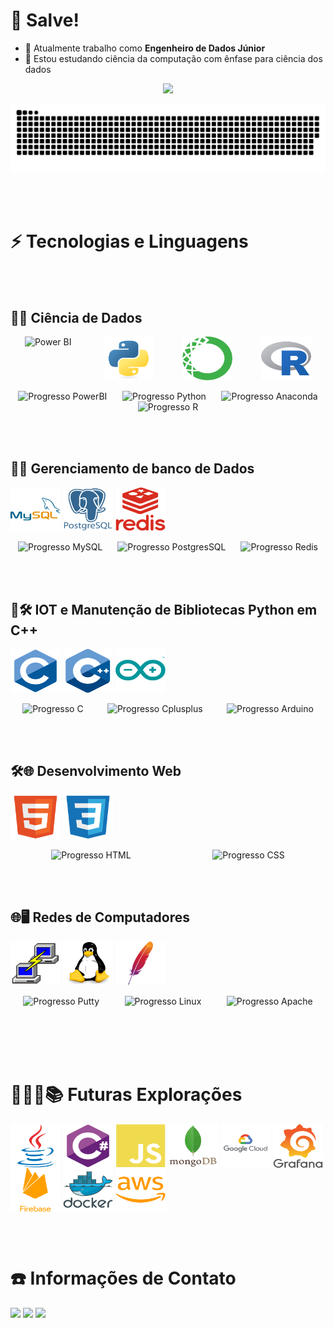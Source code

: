 # 👋 Salve!

- 🔭 Atualmente trabalho como **Engenheiro de Dados Júnior**
- 🌱 Estou estudando ciência da computação com ênfase para ciência dos dados



<div align="center"> 
 <picture>
<source
  srcset="https://github-readme-stats.vercel.app/api?username=Erick-Bryan-Cubas&show_icons=true&theme=dark"
  media="(prefers-color-scheme: dark)"
/>
<source
  srcset="https://github-readme-stats.vercel.app/api?username=Erick-Bryan-Cubas&show_icons=true"
  media="(prefers-color-scheme: light), (prefers-color-scheme: no-preference)"
/>
<img src="https://github-readme-stats.vercel.app/api?username=Erick-Bryan-Cubas&show_icons=true"
/>
   
</picture> 
</div>

<div align="center">

  ![Snake animation](https://github.com/Erick-Bryan-Cubas/Erick-Bryan-Cubas/blob/output/github-contribution-grid-snake-erick-bryan-cubas.svg)
  
</div>

<br><br>

# ⚡ Tecnologias e Linguagens

<br><br>

## 🔬🎲 Ciência de Dados
<div style="display: flex; justify-content: space-around; align-items: center; flex-wrap: wrap;"> 
    <img align="center" alt="Power BI" height="70" width="80" src="https://teamascend.com/wp-content/uploads/2021/03/PowerBI-Icon-Transparent.png"> 
    <img align="center" alt="Python" height="70" width="80" src="https://raw.githubusercontent.com/devicons/devicon/master/icons/python/python-original.svg">  
    <img align="center" alt="Anaconda" height="70" width="80" src="https://raw.githubusercontent.com/devicons/devicon/master/icons/anaconda/anaconda-original.svg"> 
    <img align="center" alt="R" height="70" width="80" src="https://raw.githubusercontent.com/devicons/devicon/master/icons/r/r-original.svg">    
</div><br>
<div style="display: flex; justify-content: space-around; align-items: center; flex-wrap: wrap;"> 
<img src="https://img.shields.io/badge/PowerBI-Pleno-8502A2" alt="Progresso PowerBI">
<img src="https://img.shields.io/badge/Python-Junior-8502A2" alt="Progresso Python">
<img src="https://img.shields.io/badge/Anaconda-Junior-8502A2" alt="Progresso Anaconda">
<img src="https://img.shields.io/badge/R-Junior-8502A2" alt="Progresso R">
</div>

<br><br>

## 🏦🎲 Gerenciamento de banco de Dados
<div style="display: inline_block">
 <img align="center" alt="MySQL" height="70" width="80" src="https://raw.githubusercontent.com/devicons/devicon/master/icons/mysql/mysql-original-wordmark.svg"> 
 <img align="center" alt="PostgresSQL" height="70" width="80" src="https://raw.githubusercontent.com/devicons/devicon/master/icons/postgresql/postgresql-plain-wordmark.svg">
 <img align="center" alt="Redis" height="70" width="80" src="https://github.com/devicons/devicon/blob/master/icons/redis/redis-plain-wordmark.svg"> 
</div><br>
<div style="display: flex; justify-content: space-around; align-items: center; flex-wrap: wrap;"> 
<img src="https://img.shields.io/badge/MySQL-Pleno-0466c8" alt="Progresso MySQL">
<img src="https://img.shields.io/badge/PostgresSQL-Junior-0466c8" alt="Progresso PostgresSQL">
<img src="https://img.shields.io/badge/Redis-Junior-0466c8" alt="Progresso Redis">
</div>

<br><br>

## 🤖🛠️ IOT e Manutenção de Bibliotecas Python em C++
<div style="display: inline_block">
  <img align="center" alt="C" height="70" width="80" src="https://raw.githubusercontent.com/devicons/devicon/master/icons/c/c-original.svg">
  <img align="center" alt="Cplusplus" height="70" width="80" src="https://raw.githubusercontent.com/devicons/devicon/master/icons/cplusplus/cplusplus-original.svg">  
  <img align="center" alt="Arduino" height="70" width="80" src="https://raw.githubusercontent.com/devicons/devicon/master/icons/arduino/arduino-original.svg">
</div><br>
<div style="display: flex; justify-content: space-around; align-items: center; flex-wrap: wrap;"> 
<img src="https://img.shields.io/badge/C-Junior-ff002b" alt="Progresso C">
<img src="https://img.shields.io/badge/C++-Junior-ff002b" alt="Progresso Cplusplus">
<img src="https://img.shields.io/badge/Arduino-Junior-ff002b" alt="Progresso Arduino">
</div>

<br><br>

## 🛠️🌐 Desenvolvimento Web
<div style="display: inline_block">
  <img align="center" alt="HTML" height="70" width="80" src="https://raw.githubusercontent.com/devicons/devicon/master/icons/html5/html5-original.svg">
  <img align="center" alt="CSS" height="70" width="80" src="https://raw.githubusercontent.com/devicons/devicon/master/icons/css3/css3-original.svg">
</div><br>
<div style="display: flex; justify-content: space-around; align-items: center; flex-wrap: wrap;"> 
<img src="https://img.shields.io/badge/HTML-Junior-ff0054" alt="Progresso HTML">
<img src="https://img.shields.io/badge/CSS-Junior-ff0054" alt="Progresso CSS">
</div>

<br><br>

## 🌐🖥️ Redes de Computadores
<div style="display: inline_block">
 <img align="center" alt="Putty" height="70" width="80" src="https://raw.githubusercontent.com/devicons/devicon/master/icons/putty/putty-original.svg">
 <img align="center" alt="Linux" height="70" width="80" src="https://raw.githubusercontent.com/devicons/devicon/master/icons/linux/linux-original.svg">
 <img align="center" alt="Apache" height="70" width="80" src="https://raw.githubusercontent.com/devicons/devicon/master/icons/apache/apache-original.svg"> 
</div><br>
<div style="display: flex; justify-content: space-around; align-items: center; flex-wrap: wrap;"> 
<img src="https://img.shields.io/badge/Putty-Junior-8ac926" alt="Progresso Putty">
<img src="https://img.shields.io/badge/Linux-Junior-8ac926" alt="Progresso Linux">
<img src="https://img.shields.io/badge/Apache-Junior-8ac926" alt="Progresso Apache">
</div><br><br>

<br><br>

# 👨🏽‍🚀📚 Futuras Explorações
<div style="display: inline_block">
 <img align="center" alt="Java" height="70" width="80" src="https://raw.githubusercontent.com/devicons/devicon/master/icons/java/java-original.svg">
 <img align="center" alt="Csharp" height="70" width="80" src="https://raw.githubusercontent.com/devicons/devicon/master/icons/csharp/csharp-original.svg">
 <img align="center" alt="Js" height="70" width="80" src="https://raw.githubusercontent.com/devicons/devicon/master/icons/javascript/javascript-plain.svg">
 <img align="center" alt="MongoDB" height="70" width="80" src="https://raw.githubusercontent.com/devicons/devicon/master/icons/mongodb/mongodb-original-wordmark.svg">
 <img align="center" alt="GCP" height="70" width="80" src="https://raw.githubusercontent.com/devicons/devicon/master/icons/googlecloud/googlecloud-original-wordmark.svg">
 <img align="center" alt="Grafana" height="70" width="80" src="https://raw.githubusercontent.com/devicons/devicon/master/icons/grafana/grafana-original-wordmark.svg">
 <img align="center" alt="Firebase" height="70" width="80" src="https://raw.githubusercontent.com/devicons/devicon/master/icons/firebase/firebase-plain-wordmark.svg">
 <img align="center" alt="Docker" height="70" width="80" src="https://raw.githubusercontent.com/devicons/devicon/master/icons/docker/docker-original-wordmark.svg">
 <img align="center" alt="AWS" height="70" width="80" src="https://raw.githubusercontent.com/devicons/devicon/master/icons/amazonwebservices/amazonwebservices-plain-wordmark.svg"> 
</div>



<br><br>

# ☎️ Informações de Contato
<div style="display: inline_block">
  <a href="https://www.instagram.com/erick_bryan_cubas/" target="_blank"><img src="https://img.shields.io/badge/-Instagram-%23E4405F?style=for-the-badge&logo=instagram&logoColor=white" target="_blank"></a>
  <a href = "mailto:dataexpertinsights@gmail.com"><img src="https://img.shields.io/badge/-Gmail-%23333?style=for-the-badge&logo=gmail&logoColor=white" target="_blank"></a>
  <a href="https://www.linkedin.com/in/the-bryan/" target="_blank"><img src="https://img.shields.io/badge/-LinkedIn-%230077B5?style=for-the-badge&logo=linkedin&logoColor=white" target="_blank"></a> 
  
</div>
